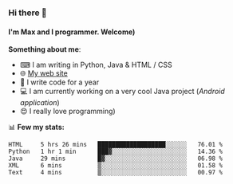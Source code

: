 ### Hi there 👋
#### I'm Max and I programmer. Welcome)

**Something about me**:
- ⌨ I am writing in Python, Java & HTML / CSS
- 🌐 [My web site](https://merive.herokuapp.com/)
- 🎈 I write code for a year
- 💻 I am currently working on a very cool Java project (*Android application*)
- 😍 I really love programming)

📊 **Few my stats:**
<!--START_SECTION:waka-->
```text
HTML     5 hrs 26 mins   ███████████████████░░░░░░   76.01 % 
Python   1 hr 1 min      ███▓░░░░░░░░░░░░░░░░░░░░░   14.36 % 
Java     29 mins         █▓░░░░░░░░░░░░░░░░░░░░░░░   06.98 % 
XML      6 mins          ▒░░░░░░░░░░░░░░░░░░░░░░░░   01.58 % 
Text     4 mins          ▒░░░░░░░░░░░░░░░░░░░░░░░░   00.97 % 
```
<!--END_SECTION:waka-->
